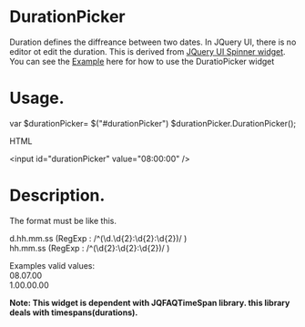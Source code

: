 DurationPicker
==============
Duration defines the diffreance between two dates. In JQuery UI, there is no editor ot edit the duration.
This is derived from <a href="http://api.jqueryui.com/datepicker/">JQuery UI Spinner widget<a/>. You can see the <a href="http://jqfaq.com/how-to-use-durationpicker-widget/">Example<a/> here for how to use the DuratioPicker widget



Usage.
=====

var $durationPicker= $("#durationPicker")
$durationPicker.DurationPicker();


<p>HTML </p>
&lt;input id="durationPicker" value="08:00:00" /&gt;

Description.
===========

The format must be like this.

d.hh.mm.ss (RegExp : /^(\d.\d{2}:\d{2}:\d{2})/ )  
hh.mm.ss (RegExp : /^(\d{2}:\d{2}:\d{2})/ )  

Examples valid values:        
08.07.00                       
1.00.00.00       

<strong>Note: This widget is dependent with JQFAQTimeSpan library. this library deals with timespans(durations).</strong>
